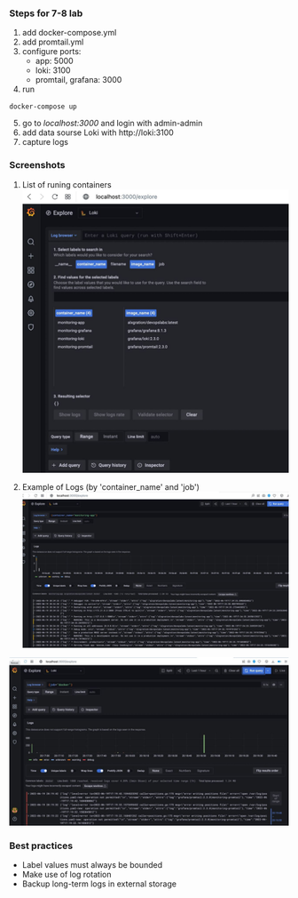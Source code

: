 
### Steps for 7-8 lab
1. add docker-compose.yml
2. add promtail.yml
3. configure ports:
    - app: 5000
    - loki: 3100
    - promtail, grafana: 3000
4. run
```
docker-compose up
``` 
5. go to *localhost:3000* and login with admin-admin
6. add data sourse Loki with http://loki:3100
7. capture logs

### Screenshots

1. List of runing containers
![Containers](https://github.com/AlxGration/devopslabs/blob/master/monitoring/img/containers.jpg)

2. Example of Logs (by 'container_name' and 'job')
![Logs](https://github.com/AlxGration/devopslabs/blob/master/monitoring/img/logs.jpg)

![Job](https://github.com/AlxGration/devopslabs/blob/master/monitoring/img/job.jpg)

### Best practices
- Label values must always be bounded
- Make use of log rotation
- Backup long-term logs in external storage